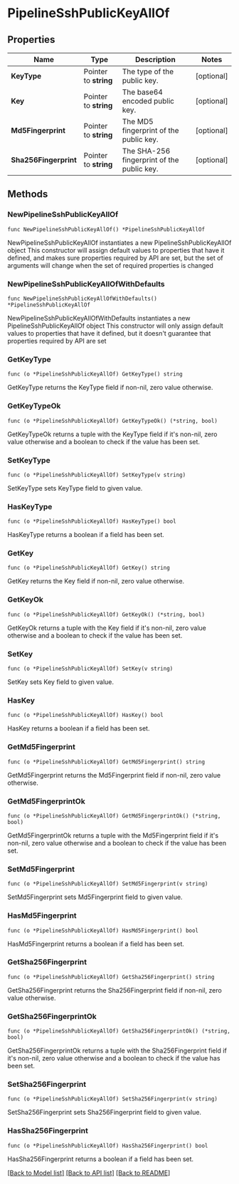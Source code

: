# PipelineSshPublicKeyAllOf

## Properties

Name | Type | Description | Notes
------------ | ------------- | ------------- | -------------
**KeyType** | Pointer to **string** | The type of the public key. | [optional] 
**Key** | Pointer to **string** | The base64 encoded public key. | [optional] 
**Md5Fingerprint** | Pointer to **string** | The MD5 fingerprint of the public key. | [optional] 
**Sha256Fingerprint** | Pointer to **string** | The SHA-256 fingerprint of the public key. | [optional] 

## Methods

### NewPipelineSshPublicKeyAllOf

`func NewPipelineSshPublicKeyAllOf() *PipelineSshPublicKeyAllOf`

NewPipelineSshPublicKeyAllOf instantiates a new PipelineSshPublicKeyAllOf object
This constructor will assign default values to properties that have it defined,
and makes sure properties required by API are set, but the set of arguments
will change when the set of required properties is changed

### NewPipelineSshPublicKeyAllOfWithDefaults

`func NewPipelineSshPublicKeyAllOfWithDefaults() *PipelineSshPublicKeyAllOf`

NewPipelineSshPublicKeyAllOfWithDefaults instantiates a new PipelineSshPublicKeyAllOf object
This constructor will only assign default values to properties that have it defined,
but it doesn't guarantee that properties required by API are set

### GetKeyType

`func (o *PipelineSshPublicKeyAllOf) GetKeyType() string`

GetKeyType returns the KeyType field if non-nil, zero value otherwise.

### GetKeyTypeOk

`func (o *PipelineSshPublicKeyAllOf) GetKeyTypeOk() (*string, bool)`

GetKeyTypeOk returns a tuple with the KeyType field if it's non-nil, zero value otherwise
and a boolean to check if the value has been set.

### SetKeyType

`func (o *PipelineSshPublicKeyAllOf) SetKeyType(v string)`

SetKeyType sets KeyType field to given value.

### HasKeyType

`func (o *PipelineSshPublicKeyAllOf) HasKeyType() bool`

HasKeyType returns a boolean if a field has been set.

### GetKey

`func (o *PipelineSshPublicKeyAllOf) GetKey() string`

GetKey returns the Key field if non-nil, zero value otherwise.

### GetKeyOk

`func (o *PipelineSshPublicKeyAllOf) GetKeyOk() (*string, bool)`

GetKeyOk returns a tuple with the Key field if it's non-nil, zero value otherwise
and a boolean to check if the value has been set.

### SetKey

`func (o *PipelineSshPublicKeyAllOf) SetKey(v string)`

SetKey sets Key field to given value.

### HasKey

`func (o *PipelineSshPublicKeyAllOf) HasKey() bool`

HasKey returns a boolean if a field has been set.

### GetMd5Fingerprint

`func (o *PipelineSshPublicKeyAllOf) GetMd5Fingerprint() string`

GetMd5Fingerprint returns the Md5Fingerprint field if non-nil, zero value otherwise.

### GetMd5FingerprintOk

`func (o *PipelineSshPublicKeyAllOf) GetMd5FingerprintOk() (*string, bool)`

GetMd5FingerprintOk returns a tuple with the Md5Fingerprint field if it's non-nil, zero value otherwise
and a boolean to check if the value has been set.

### SetMd5Fingerprint

`func (o *PipelineSshPublicKeyAllOf) SetMd5Fingerprint(v string)`

SetMd5Fingerprint sets Md5Fingerprint field to given value.

### HasMd5Fingerprint

`func (o *PipelineSshPublicKeyAllOf) HasMd5Fingerprint() bool`

HasMd5Fingerprint returns a boolean if a field has been set.

### GetSha256Fingerprint

`func (o *PipelineSshPublicKeyAllOf) GetSha256Fingerprint() string`

GetSha256Fingerprint returns the Sha256Fingerprint field if non-nil, zero value otherwise.

### GetSha256FingerprintOk

`func (o *PipelineSshPublicKeyAllOf) GetSha256FingerprintOk() (*string, bool)`

GetSha256FingerprintOk returns a tuple with the Sha256Fingerprint field if it's non-nil, zero value otherwise
and a boolean to check if the value has been set.

### SetSha256Fingerprint

`func (o *PipelineSshPublicKeyAllOf) SetSha256Fingerprint(v string)`

SetSha256Fingerprint sets Sha256Fingerprint field to given value.

### HasSha256Fingerprint

`func (o *PipelineSshPublicKeyAllOf) HasSha256Fingerprint() bool`

HasSha256Fingerprint returns a boolean if a field has been set.


[[Back to Model list]](../README.md#documentation-for-models) [[Back to API list]](../README.md#documentation-for-api-endpoints) [[Back to README]](../README.md)


